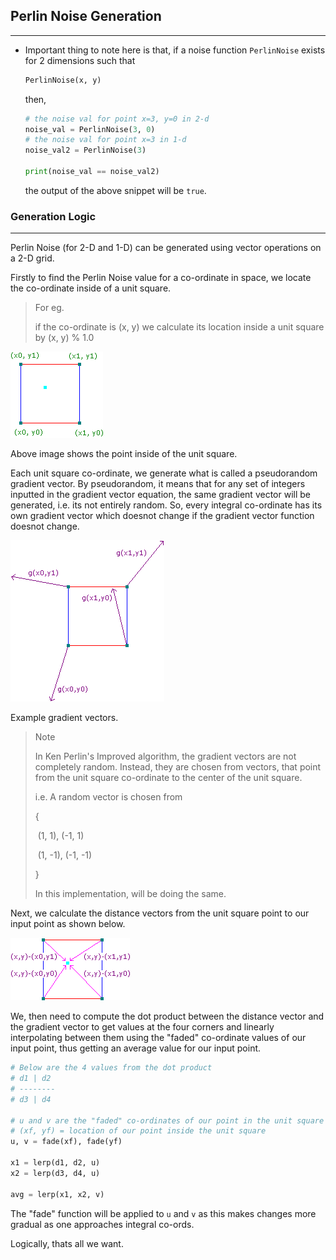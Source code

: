 ## Perlin Noise Generation 

<hr>

- Important thing to note here is that, if a noise function `PerlinNoise`  exists for 2 dimensions such that

  ```python
  PerlinNoise(x, y)
  ```

  then, 

  ```python
  # the noise val for point x=3, y=0 in 2-d
  noise_val = PerlinNoise(3, 0)
  # the noise val for point x=3 in 1-d
  noise_val2 = PerlinNoise(3)
  
  print(noise_val == noise_val2)
  ```

  the output of the above snippet will be `true`.

### Generation Logic

<hr>
Perlin Noise (for 2-D and 1-D) can be generated using vector operations on a 2-D grid.

Firstly to find the Perlin Noise value for a co-ordinate in space, we locate the co-ordinate inside of a unit square.

>For eg.
>
>if the co-ordinate is (x, y) we calculate its location inside a unit square by (x, y) % 1.0

<img src="./assets/logic01.gif" alt="unit_square" />

Above image shows the point inside of the unit square.

Each unit square co-ordinate, we generate what is called a pseudorandom gradient vector. By pseudorandom, it means that for any set of integers inputted in the gradient vector equation, the same gradient vector will be generated, i.e. its not entirely random. So, every integral co-ordinate has its own gradient vector which doesnot change if the gradient vector function doesnot change.

<img src="./assets/logic02.gif">



Example gradient vectors.

>Note
>
>In Ken Perlin's Improved algorithm, the gradient vectors are not completely random. Instead, they are chosen from vectors, that point from the unit square co-ordinate to the center of the unit square.
>
>i.e. A random vector is chosen from 
>
>{
>
>​	(1, 1), (-1, 1)
>
>​	(1, -1), (-1, -1)
>
>}
>
>In this implementation, will be doing the same.

Next, we calculate the distance vectors from the unit square point to our input point as shown below.

<img src="./assets/logic03.gif">

We, then need to compute the dot product between the distance vector and the gradient vector to get values at the four corners and linearly interpolating between them using the "faded" co-ordinate values of our input point, thus getting an average value for our input point.

```python
# Below are the 4 values from the dot product
# d1 | d2
# --------
# d3 | d4

# u and v are the "faded" co-ordinates of our point in the unit square
# (xf, yf) = location of our point inside the unit square
u, v = fade(xf), fade(yf)

x1 = lerp(d1, d2, u)
x2 = lerp(d3, d4, u)

avg = lerp(x1, x2, v)
```

The "fade" function will be applied to `u` and `v` as this makes changes more gradual as one approaches integral co-ords.



Logically, thats all we want.